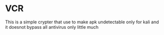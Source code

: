 # VCR

This is a simple crypter that use to make apk undetectable only for kali and it doesnot bypass all antivirus only little much 
